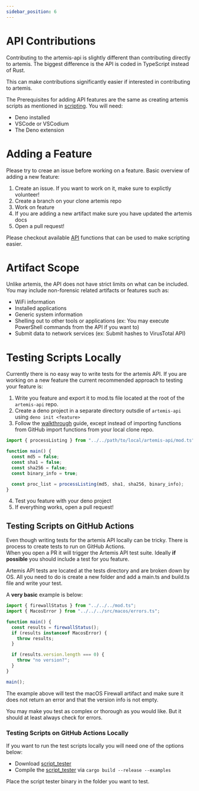 ```yaml
---
sidebar_position: 6
---
```


# API Contributions

Contributing to the artemis-api is slightly different than contributing directly
to artemis. The biggest difference is the API is coded in TypeScript instead of
Rust.

This can make contributions significantly easier if interested in contributing
to artemis.

The Prerequisites for adding API features are the same as creating artemis
scripts as mentioned in [scripting](../Intro/Scripting/deno.md). You will need:

- Deno installed
- VSCode or VSCodium
- The Deno extension

# Adding a Feature

Please try to creae an issue before working on a feature. Basic overview of
adding a new feature:

1. Create an issue. If you want to work on it, make sure to explictly volunteer!
2. Create a branch on your clone artemis repo
3. Work on feature
4. If you are adding a new artifact make sure you have updated the artemis docs
5. Open a pull request!

Please checkout available [API](../API/overview.md) functions that can be used
to make scripting easier.

# Artifact Scope

Unlike artemis, the API does not have strict limits on what can be included. You
may include non-forensic related artifacts or features such as:

- WiFi information
- Installed applications
- Generic system information
- Shelling out to other tools or applications (ex: You may execute PowerShell
  commands from the API if you want to)
- Submit data to network services (ex: Submit hashes to VirusTotal API)

# Testing Scripts Locally

Currently there is no easy way to write tests for the artemis API. If you are
working on a new feature the current recommended approach to testing your
feature is:

1. Write you feature and export it to mod.ts file located at the root of the
   `artemis-api` repo.
2. Create a deno project in a separate directory outsdie of `artemis-api` using
   `deno init <feature>`
3. Follow the [walkthrough](../Intro/Scripting/walkthrough.md) guide, except
   instead of importing functions from GitHub import functions from your local
   clone repo.

```typescript
import { processListing } from "../../path/to/local/artemis-api/mod.ts";

function main() {
  const md5 = false;
  const sha1 = false;
  const sha256 = false;
  const binary_info = true;

  const proc_list = processListing(md5, sha1, sha256, binary_info);
}
```

4. Test you feature with your deno project
5. If everything works, open a pull request!

## Testing Scripts on GitHub Actions

Even though writing tests for the artemis API locally can be tricky. There is
process to create tests to run on GitHub Actions.\
When you open a PR it will trigger the Artemis API test suite. Ideally **if
possible** you should include a test for you feature.

Artemis API tests are located at the tests directory and are broken down by OS.
All you need to do is create a new folder and add a main.ts and build.ts file
and write your test.

A **very basic** example is below:

```typescript
import { firewallStatus } from "../../../mod.ts";
import { MacosError } from "../../../src/macos/errors.ts";

function main() {
  const results = firewallStatus();
  if (results instanceof MacosError) {
    throw results;
  }

  if (results.version.length === 0) {
    throw "no version?";
  }
}

main();
```

The example above will test the macOS Firewall artifact and make sure it does
not return an error and that the version info is not empty.

You may make you test as complex or thorough as you would like. But it should at
least always check for errors.

### Testing Scripts on GitHub Actions Locally

If you want to run the test scripts locally you will need one of the options
below:

- Download
  [script_tester](https://github.com/puffyCid/artemis/releases/tag/v0.1.0)
- Compile the
  [script_tester](https://github.com/puffyCid/artemis/tree/main/core/examples)
  via `cargo build --release --examples`

Place the script tester binary in the folder you want to test.
